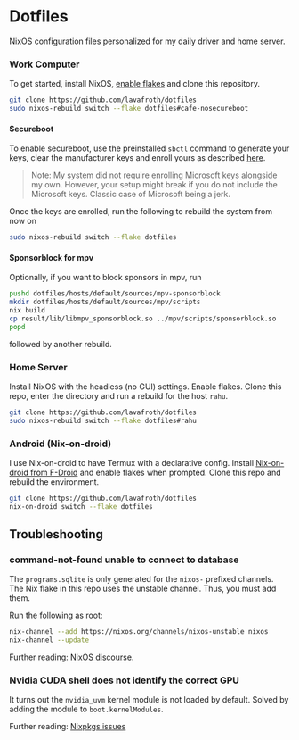 # Dotfiles

NixOS configuration files personalized for my daily driver and home server.

### Work Computer

To get started, install NixOS, [enable flakes](https://nixos.wiki/wiki/Flakes#NixOS)
and clone this repository.

```sh
git clone https://github.com/lavafroth/dotfiles
sudo nixos-rebuild switch --flake dotfiles#cafe-nosecureboot
```

#### Secureboot

To enable secureboot, use the preinstalled `sbctl` command to generate your keys,
clear the manufacturer keys and enroll yours as described [here](https://github.com/nix-community/lanzaboote/blob/master/docs/QUICK_START.md).

> Note: My system did not require enrolling Microsoft keys alongside my own. However, your setup might break if you do not include the Microsoft keys. Classic case of Microsoft being a jerk.

Once the keys are enrolled, run the following to rebuild the system from now on

```sh
sudo nixos-rebuild switch --flake dotfiles
```

#### Sponsorblock for mpv

Optionally, if you want to block sponsors in mpv, run

```sh
pushd dotfiles/hosts/default/sources/mpv-sponsorblock
mkdir dotfiles/hosts/default/sources/mpv/scripts
nix build
cp result/lib/libmpv_sponsorblock.so ../mpv/scripts/sponsorblock.so
popd
```

followed by another rebuild.

### Home Server

Install NixOS with the headless (no GUI) settings. Enable flakes.
Clone this repo, enter the directory and run a rebuild for the host `rahu`.

```sh
git clone https://github.com/lavafroth/dotfiles
sudo nixos-rebuild switch --flake dotfiles#rahu
```

### Android (Nix-on-droid)

I use Nix-on-droid to have Termux with a declarative config. Install
[Nix-on-droid from F-Droid](https://f-droid.org/en/packages/com.termux.nix/) and
enable flakes when prompted. Clone this repo and rebuild the environment.

```sh
git clone https://github.com/lavafroth/dotfiles
nix-on-droid switch --flake dotfiles
```

## Troubleshooting

### command-not-found unable to connect to database

The `programs.sqlite` is only generated for the `nixos-` prefixed channels.
The Nix flake in this repo uses the unstable channel. Thus, you must add them.

Run the following as root:

```sh
nix-channel --add https://nixos.org/channels/nixos-unstable nixos
nix-channel --update
```

Further reading: [NixOS discourse](https://discourse.nixos.org/t/command-not-found-unable-to-open-database/3807).

### Nvidia CUDA shell does not identify the correct GPU

It turns out the `nvidia_uvm` kernel module is not loaded by default. Solved by adding the module to `boot.kernelModules`.

Further reading: [Nixpkgs issues](https://github.com/NixOS/nixpkgs/issues/272413)
